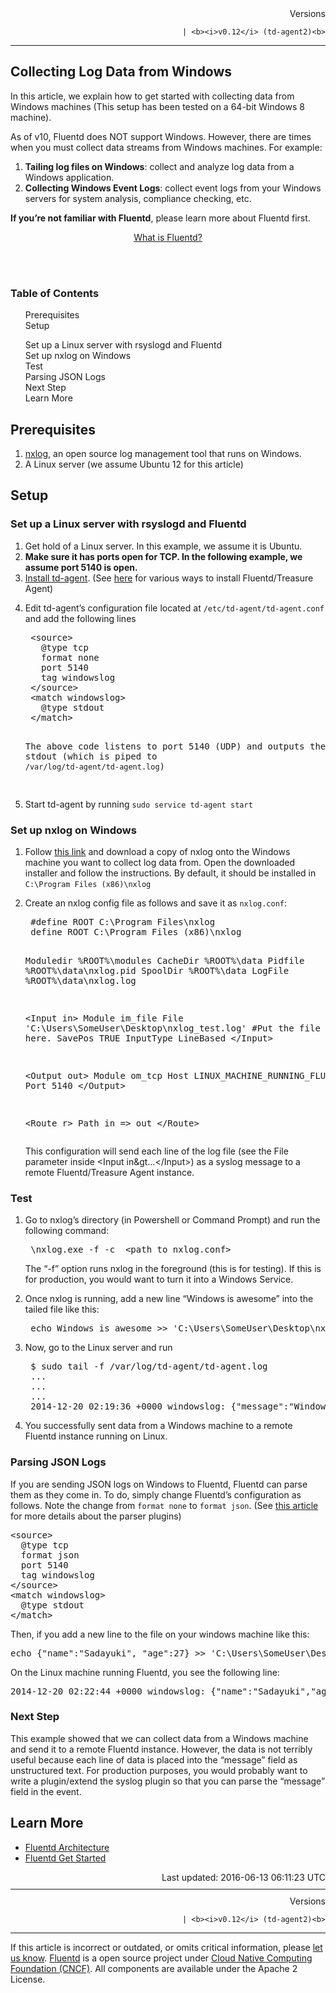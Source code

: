 <article>
<div style="text-align:right">
<div style="text-align:right">
Versions 
  

  

  
    
    | <b><i>v0.12</i> (td-agent2)<b>
</b></b>
</div>
</div>
<hr size="1" style="margin-top: 10px; margin-bottom: 10px; color: rgba(0, 0, 0, .15);"/>
<hgroup>
<h1>Collecting Log Data from Windows</h1>
</hgroup>
<p>In this article, we explain how to get started with collecting data from Windows machines (This setup has been tested on a 64-bit Windows 8 machine).</p>
<p>As of v10, Fluentd does NOT support Windows. However, there are times when you must collect data streams from Windows machines. For example:</p>
<ol>
<li>
<strong>Tailing log files on Windows</strong>: collect and analyze log data from a Windows application.</li>
<li>
<strong>Collecting Windows Event Logs</strong>: collect event logs from your Windows servers for system analysis, compliance checking, etc.</li>
</ol>
<p><strong>If you’re not familiar with Fluentd</strong>, please learn more about Fluentd first.</p>
<center>
<div class="btn-look" style="width: 300px;">
<a href="/articles/architecture">What is Fluentd?</a>
</div>
</center>
<p><br/>
<br/></p>
<a name="prerequisites"></a>
<section id="table-of-contents"><h3>Table of Contents</h3>
<ul id="toc">
<li class="toc-item"><a href="#prerequisites">Prerequisites</a></li>
<li class="toc-item"><a href="#setup">Setup</a></li>
<ul class="sub-toc">
<li class="sub-toc-item"><a href="#set-up-a-linux-server-with-rsyslogd-and-fluentd">Set up a Linux server with rsyslogd and Fluentd</a></li>
<li class="sub-toc-item"><a href="#set-up-nxlog-on-windows">Set up nxlog on Windows</a></li>
<li class="sub-toc-item"><a href="#test">Test</a></li>
<li class="sub-toc-item"><a href="#parsing-json-logs">Parsing JSON Logs</a></li>
<li class="sub-toc-item"><a href="#next-step">Next Step</a></li>
</ul>
<li class="toc-item"><a href="#learn-more">Learn More</a></li>
</ul>
</section>
<h2>Prerequisites</h2>
<ol>
<li>
<a href="http://nxlog.org">nxlog</a>, an open source log management tool that runs on Windows.</li>
<li>A Linux server (we assume Ubuntu 12 for this article)</li>
</ol>
<a name="setup"></a><h2>Setup</h2>
<a name="set-up-a-linux-server-with-rsyslogd-and-fluentd"></a><h3>Set up a Linux server with rsyslogd and Fluentd</h3>
<ol>
<li>Get hold of a Linux server. In this example, we assume it is Ubuntu.</li>
<li><strong>Make sure it has ports open for TCP. In the following example, we assume port 5140 is open.</strong></li>
<li>
<a href="/articles/install-by-deb">Install td-agent</a>. (See <a href="/categories/installation">here</a> for various ways to install Fluentd/Treasure Agent)</li>
<li>
<p>Edit td-agent’s configuration file located at <code>/etc/td-agent/td-agent.conf</code> and add the following lines</p>
<pre class="CodeRay"> &lt;source&gt;
   @type tcp
   format none
   port 5140
   tag windowslog
 &lt;/source&gt;    
 &lt;match windowslog&gt;
   @type stdout
 &lt;/match&gt;

 The above code listens to port 5140 (UDP) and outputs the data to stdout (which is piped to `/var/log/td-agent/td-agent.log`)    
</pre>
</li>
<li>Start td-agent by running <code>sudo service td-agent start</code>
</li>
</ol>
<a name="set-up-nxlog-on-windows"></a><h3>Set up nxlog on Windows</h3>
<ol>
<li>Follow <a href="http://nxlog.org/download">this link</a> and download a copy of nxlog onto the Windows machine you want to collect log data from. Open the downloaded installer and follow the instructions. By default, it should be installed in <code>C:\Program Files (x86)\nxlog</code>
</li>
<li>
<p>Create an nxlog config file as follows and save it as <code>nxlog.conf</code>:</p>
<pre class="CodeRay"> #define ROOT C:\Program Files\nxlog
 define ROOT C:\Program Files (x86)\nxlog

 Moduledir %ROOT%\modules
 CacheDir %ROOT%\data
 Pidfile %ROOT%\data\nxlog.pid
 SpoolDir %ROOT%\data
 LogFile %ROOT%\data\nxlog.log

 &lt;Input in&gt;
   Module im_file
   File 'C:\Users\SomeUser\Desktop\nxlog_test.log' #Put the file to be tailed here.
   SavePos TRUE
   InputType LineBased
 &lt;/Input&gt;

 &lt;Output out&gt;
   Module om_tcp
   Host LINUX_MACHINE_RUNNING_FLUENTD
   Port 5140
 &lt;/Output&gt; 

 &lt;Route r&gt;
   Path in =&gt; out
 &lt;/Route&gt;
</pre>
<p> This configuration will send each line of the log file (see the File parameter inside &lt;Input in&amp;gt…&lt;/Input&gt;) as a syslog message to a remote Fluentd/Treasure Agent instance.</p>
</li>
</ol>
<a name="test"></a><h3>Test</h3>
<ol>
<li>
<p>Go to nxlog’s directory (in Powershell or Command Prompt) and run the following command:</p>
<pre class="CodeRay"> \nxlog.exe -f -c  &lt;path to nxlog.conf&gt;
</pre>
<p> The “-f” option runs nxlog in the foreground (this is for testing). If this is for production, you would want to turn it into a Windows Service.</p>
</li>
<li>
<p>Once nxlog is running, add a new line “Windows is awesome” into the tailed file like this:</p>
<pre class="CodeRay"> echo Windows is awesome &gt;&gt; 'C:\Users\SomeUser\Desktop\nxlog_test.log'
</pre>
</li>
<li>
<p>Now, go to the Linux server and run</p>
<pre class="CodeRay"> $ sudo tail -f /var/log/td-agent/td-agent.log
 ...
 ...
 ...
 2014-12-20 02:19:36 +0000 windowslog: {"message":"Windows is awesome \r"}
</pre>
</li>
<li>You successfully sent data from a Windows machine to a remote Fluentd instance running on Linux.</li>
</ol>
<a name="parsing-json-logs"></a><h3>Parsing JSON Logs</h3>
<p>If you are sending JSON logs on Windows to Fluentd, Fluentd can parse them as they come in. To do, simply change Fluentd’s configuration as follows. Note the change from <code>format none</code> to <code>format json</code>. (See <a href="parser-plugin-overview">this article</a> for more details about the parser plugins)</p>
<pre class="CodeRay">&lt;source&gt;
  @type tcp
  format json
  port 5140
  tag windowslog
&lt;/source&gt;    
&lt;match windowslog&gt;
  @type stdout
&lt;/match&gt;
</pre>
<p>Then, if you add a new line to the file on your windows machine like this:</p>
<pre class="CodeRay">echo {"name":"Sadayuki", "age":27} &gt;&gt; 'C:\Users\SomeUser\Desktop\nxlog_test.log'
</pre>
<p>On the Linux machine running Fluentd, you see the following line:</p>
<pre class="CodeRay">2014-12-20 02:22:44 +0000 windowslog: {"name":"Sadayuki","age":27}
</pre>
<a name="next-step"></a><h3>Next Step</h3>
<p>This example showed that we can collect data from a Windows machine and send it to a remote Fluentd instance. However, the data is not terribly useful because each line of data is placed into the “message” field as unstructured text. For production purposes, you would probably want to write a plugin/extend the syslog plugin so that you can parse the “message” field in the event.</p>
<a name="learn-more"></a><h2>Learn More</h2>
<ul>
<li><a href="architecture">Fluentd Architecture</a></li>
<li><a href="quickstart">Fluentd Get Started</a></li>
</ul>
<div style="text-align:right">
  Last updated: 2016-06-13 06:11:23 UTC
  </div>
<hr size="1" style="margin-top: 10px; margin-bottom: 10px; color: rgba(0, 0, 0, .15);"/>
<div style="text-align:right">
Versions 
  

  

  
    
    | <b><i>v0.12</i> (td-agent2)<b>
</b></b>
</div>
<hr size="1" style="margin-top: 10px; margin-bottom: 10px; color: rgba(0, 0, 0, .15);"/>
<p>
    If this article is incorrect or outdated, or omits critical information, please <a href="https://github.com/fluent/fluentd-docs/issues?state=open">let us know</a>. <a href="http://www.fluentd.org/">Fluentd</a> is a  open source project under <a href="https://cncf.io/">Cloud Native Computing Foundation (CNCF)</a>. All components are available under the Apache 2 License.
  </p>
</article>